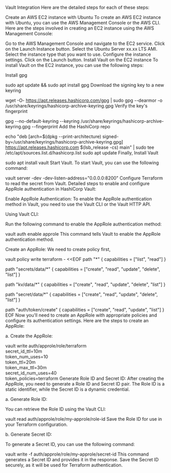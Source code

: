 Vault Integration
Here are the detailed steps for each of these steps:

Create an AWS EC2 instance with Ubuntu
To create an AWS EC2 instance with Ubuntu, you can use the AWS Management Console or the AWS CLI. Here are the steps involved in creating an EC2 instance using the AWS Management Console:

Go to the AWS Management Console and navigate to the EC2 service.
Click on the Launch Instance button.
Select the Ubuntu Server xx.xx LTS AMI.
Select the instance type that you want to use.
Configure the instance settings.
Click on the Launch button.
Install Vault on the EC2 instance
To install Vault on the EC2 instance, you can use the following steps:

Install gpg

sudo apt update && sudo apt install gpg
Download the signing key to a new keyring

wget -O- https://apt.releases.hashicorp.com/gpg | sudo gpg --dearmor -o /usr/share/keyrings/hashicorp-archive-keyring.gpg
Verify the key's fingerprint

gpg --no-default-keyring --keyring /usr/share/keyrings/hashicorp-archive-keyring.gpg --fingerprint
Add the HashiCorp repo

echo "deb [arch=$(dpkg --print-architecture) signed-by=/usr/share/keyrings/hashicorp-archive-keyring.gpg] https://apt.releases.hashicorp.com $(lsb_release -cs) main" | sudo tee /etc/apt/sources.list.d/hashicorp.list
sudo apt update
Finally, Install Vault

sudo apt install vault
Start Vault.
To start Vault, you can use the following command:

vault server -dev -dev-listen-address="0.0.0.0:8200"
Configure Terraform to read the secret from Vault.
Detailed steps to enable and configure AppRole authentication in HashiCorp Vault:

Enable AppRole Authentication:
To enable the AppRole authentication method in Vault, you need to use the Vault CLI or the Vault HTTP API.

Using Vault CLI:

Run the following command to enable the AppRole authentication method:

vault auth enable approle
This command tells Vault to enable the AppRole authentication method.

Create an AppRole:
We need to create policy first,

vault policy write terraform - <<EOF
path "*" {
  capabilities = ["list", "read"]
}

path "secrets/data/*" {
  capabilities = ["create", "read", "update", "delete", "list"]
}

path "kv/data/*" {
  capabilities = ["create", "read", "update", "delete", "list"]
}


path "secret/data/*" {
  capabilities = ["create", "read", "update", "delete", "list"]
}

path "auth/token/create" {
capabilities = ["create", "read", "update", "list"]
}
EOF
Now you'll need to create an AppRole with appropriate policies and configure its authentication settings. Here are the steps to create an AppRole:

a. Create the AppRole:

vault write auth/approle/role/terraform \
    secret_id_ttl=10m \
    token_num_uses=10 \
    token_ttl=20m \
    token_max_ttl=30m \
    secret_id_num_uses=40 \
    token_policies=terraform
Generate Role ID and Secret ID:
After creating the AppRole, you need to generate a Role ID and Secret ID pair. The Role ID is a static identifier, while the Secret ID is a dynamic credential.

a. Generate Role ID:

You can retrieve the Role ID using the Vault CLI:

vault read auth/approle/role/my-approle/role-id
Save the Role ID for use in your Terraform configuration.

b. Generate Secret ID:

To generate a Secret ID, you can use the following command:

vault write -f auth/approle/role/my-approle/secret-id
This command generates a Secret ID and provides it in the response. Save the Secret ID securely, as it will be used for Terraform authentication.


